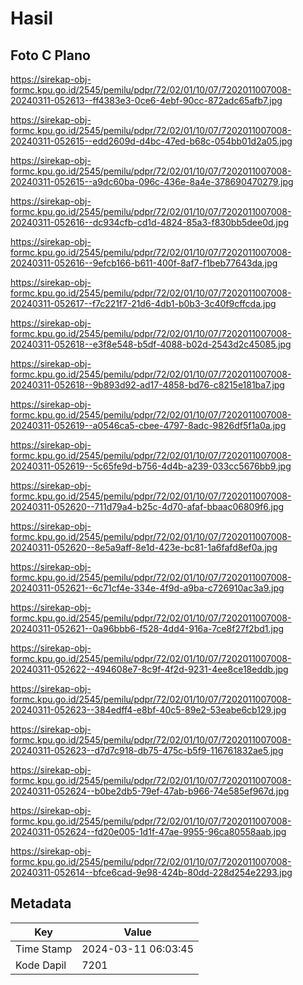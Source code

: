 # Hasil

## Foto C Plano

https://sirekap-obj-formc.kpu.go.id/2545/pemilu/pdpr/72/02/01/10/07/7202011007008-20240311-052613--ff4383e3-0ce6-4ebf-90cc-872adc65afb7.jpg

https://sirekap-obj-formc.kpu.go.id/2545/pemilu/pdpr/72/02/01/10/07/7202011007008-20240311-052615--edd2609d-d4bc-47ed-b68c-054bb01d2a05.jpg

https://sirekap-obj-formc.kpu.go.id/2545/pemilu/pdpr/72/02/01/10/07/7202011007008-20240311-052615--a9dc60ba-096c-436e-8a4e-378690470279.jpg

https://sirekap-obj-formc.kpu.go.id/2545/pemilu/pdpr/72/02/01/10/07/7202011007008-20240311-052616--dc934cfb-cd1d-4824-85a3-f830bb5dee0d.jpg

https://sirekap-obj-formc.kpu.go.id/2545/pemilu/pdpr/72/02/01/10/07/7202011007008-20240311-052616--9efcb166-b611-400f-8af7-f1beb77643da.jpg

https://sirekap-obj-formc.kpu.go.id/2545/pemilu/pdpr/72/02/01/10/07/7202011007008-20240311-052617--f7c221f7-21d6-4db1-b0b3-3c40f9cffcda.jpg

https://sirekap-obj-formc.kpu.go.id/2545/pemilu/pdpr/72/02/01/10/07/7202011007008-20240311-052618--e3f8e548-b5df-4088-b02d-2543d2c45085.jpg

https://sirekap-obj-formc.kpu.go.id/2545/pemilu/pdpr/72/02/01/10/07/7202011007008-20240311-052618--9b893d92-ad17-4858-bd76-c8215e181ba7.jpg

https://sirekap-obj-formc.kpu.go.id/2545/pemilu/pdpr/72/02/01/10/07/7202011007008-20240311-052619--a0546ca5-cbee-4797-8adc-9826df5f1a0a.jpg

https://sirekap-obj-formc.kpu.go.id/2545/pemilu/pdpr/72/02/01/10/07/7202011007008-20240311-052619--5c65fe9d-b756-4d4b-a239-033cc5676bb9.jpg

https://sirekap-obj-formc.kpu.go.id/2545/pemilu/pdpr/72/02/01/10/07/7202011007008-20240311-052620--711d79a4-b25c-4d70-afaf-bbaac06809f6.jpg

https://sirekap-obj-formc.kpu.go.id/2545/pemilu/pdpr/72/02/01/10/07/7202011007008-20240311-052620--8e5a9aff-8e1d-423e-bc81-1a6fafd8ef0a.jpg

https://sirekap-obj-formc.kpu.go.id/2545/pemilu/pdpr/72/02/01/10/07/7202011007008-20240311-052621--6c71cf4e-334e-4f9d-a9ba-c726910ac3a9.jpg

https://sirekap-obj-formc.kpu.go.id/2545/pemilu/pdpr/72/02/01/10/07/7202011007008-20240311-052621--0a96bbb6-f528-4dd4-916a-7ce8f27f2bd1.jpg

https://sirekap-obj-formc.kpu.go.id/2545/pemilu/pdpr/72/02/01/10/07/7202011007008-20240311-052622--494608e7-8c9f-4f2d-9231-4ee8ce18eddb.jpg

https://sirekap-obj-formc.kpu.go.id/2545/pemilu/pdpr/72/02/01/10/07/7202011007008-20240311-052623--384edff4-e8bf-40c5-89e2-53eabe6cb129.jpg

https://sirekap-obj-formc.kpu.go.id/2545/pemilu/pdpr/72/02/01/10/07/7202011007008-20240311-052623--d7d7c918-db75-475c-b5f9-116761832ae5.jpg

https://sirekap-obj-formc.kpu.go.id/2545/pemilu/pdpr/72/02/01/10/07/7202011007008-20240311-052624--b0be2db5-79ef-47ab-b966-74e585ef967d.jpg

https://sirekap-obj-formc.kpu.go.id/2545/pemilu/pdpr/72/02/01/10/07/7202011007008-20240311-052624--fd20e005-1d1f-47ae-9955-96ca80558aab.jpg

https://sirekap-obj-formc.kpu.go.id/2545/pemilu/pdpr/72/02/01/10/07/7202011007008-20240311-052614--bfce6cad-9e98-424b-80dd-228d254e2293.jpg


## Metadata

| Key        | Value               |
| ---------- | ------------------- |
| Time Stamp | 2024-03-11 06:03:45 |
| Kode Dapil | 7201                |



